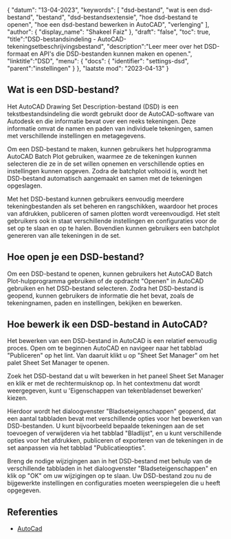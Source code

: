 {
"datum": "13-04-2023",
  "keywords": [
"dsd-bestand",
"wat is een dsd-bestand",
"bestand",
"dsd-bestandsextensie",
"hoe dsd-bestand te openen",
"hoe een dsd-bestand bewerken in AutoCAD",
"verlenging"
],
  "author": {
"display_name": "Shakeel Faiz"
},
"draft": "false",
"toc": true,
"title":"DSD-bestandsindeling - AutoCAD-tekeningsetbeschrijvingsbestand",
  "description":"Leer meer over het DSD-formaat en API's die DSD-bestanden kunnen maken en openen.",
"linktitle":"DSD",
  "menu": {
    "docs": {
      "identifier": "settings-dsd",
"parent":"instellingen"
}
},
"laatste mod": "2023-04-13"
}

## Wat is een DSD-bestand?
Het AutoCAD Drawing Set Description-bestand (DSD) is een tekstbestandsindeling die wordt gebruikt door de AutoCAD-software van Autodesk en die informatie bevat over een reeks tekeningen. Deze informatie omvat de namen en paden van individuele tekeningen, samen met verschillende instellingen en metagegevens.

Om een DSD-bestand te maken, kunnen gebruikers het hulpprogramma AutoCAD Batch Plot gebruiken, waarmee ze de tekeningen kunnen selecteren die ze in de set willen opnemen en verschillende opties en instellingen kunnen opgeven. Zodra de batchplot voltooid is, wordt het DSD-bestand automatisch aangemaakt en samen met de tekeningen opgeslagen.

Met het DSD-bestand kunnen gebruikers eenvoudig meerdere tekeningbestanden als set beheren en rangschikken, waardoor het proces van afdrukken, publiceren of samen plotten wordt vereenvoudigd. Het stelt gebruikers ook in staat verschillende instellingen en configuraties voor de set op te slaan en op te halen. Bovendien kunnen gebruikers een batchplot genereren van alle tekeningen in de set.

## Hoe open je een DSD-bestand?
Om een DSD-bestand te openen, kunnen gebruikers het AutoCAD Batch Plot-hulpprogramma gebruiken of de opdracht "Openen" in AutoCAD gebruiken en het DSD-bestand selecteren. Zodra het DSD-bestand is geopend, kunnen gebruikers de informatie die het bevat, zoals de tekeningnamen, paden en instellingen, bekijken en bewerken.

## Hoe bewerk ik een DSD-bestand in AutoCAD?
Het bewerken van een DSD-bestand in AutoCAD is een relatief eenvoudig proces. Open om te beginnen AutoCAD en navigeer naar het tabblad "Publiceren" op het lint. Van daaruit klikt u op "Sheet Set Manager" om het palet Sheet Set Manager te openen.

Zoek het DSD-bestand dat u wilt bewerken in het paneel Sheet Set Manager en klik er met de rechtermuisknop op. In het contextmenu dat wordt weergegeven, kunt u 'Eigenschappen van tekenbladenset bewerken' kiezen.

Hierdoor wordt het dialoogvenster "Bladseteigenschappen" geopend, dat een aantal tabbladen bevat met verschillende opties voor het bewerken van DSD-bestanden. U kunt bijvoorbeeld bepaalde tekeningen aan de set toevoegen of verwijderen via het tabblad "Bladlijst", en u kunt verschillende opties voor het afdrukken, publiceren of exporteren van de tekeningen in de set aanpassen via het tabblad "Publicatieopties".

Breng de nodige wijzigingen aan in het DSD-bestand met behulp van de verschillende tabbladen in het dialoogvenster "Bladseteigenschappen" en klik op "OK" om uw wijzigingen op te slaan. Uw DSD-bestand zou nu de bijgewerkte instellingen en configuraties moeten weerspiegelen die u heeft opgegeven.

## Referenties
* [AutoCad](https://en.wikipedia.org/wiki/AutoCAD)

